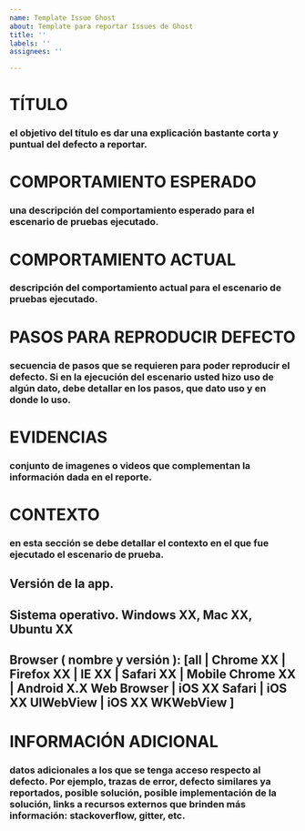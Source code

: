 ```yaml
---
name: Template Issue Ghost
about: Template para reportar Issues de Ghost
title: ''
labels: ''
assignees: ''

---
```


# TÍTULO
### el objetivo del título es dar una explicación bastante corta y puntual del defecto a reportar.

# C​OMPORTAMIENTO ESPERADO
### una descripción del comportamiento esperado para el escenario de pruebas ejecutado.

# C​OMPORTAMIENTO ACTUAL
### descripción del comportamiento actual para el escenario de pruebas ejecutado.

# P​ASOS PARA REPRODUCIR DEFECTO
### secuencia de pasos que se requieren para poder reproducir el defecto. Si en la ejecución del escenario usted hizo uso de algún dato, debe detallar en los pasos, que dato uso y en donde lo uso.

# E​VIDENCIAS
### conjunto de imagenes o videos que complementan la información dada en el reporte.

# C​ONTEXTO
### en esta sección se debe detallar el contexto en el que fue ejecutado el escenario de prueba.

## V​ersión de la app. 
## S​istema operativo. Windows XX, Mac XX, Ubuntu XX
## B​rowser ( nombre y versión ): [all | Chrome XX | Firefox XX | IE XX | Safari XX | Mobile Chrome XX | Android X.X Web Browser | iOS XX Safari | iOS XX UIWebView | iOS XX WKWebView ]

# I​NFORMACIÓN ADICIONAL
### datos adicionales a los que se tenga acceso respecto al defecto. Por ejemplo, trazas de error, defecto similares ya reportados, posible solución, posible implementación de la solución, links a recursos externos que brinden más información: stackoverflow, gitter, etc.
